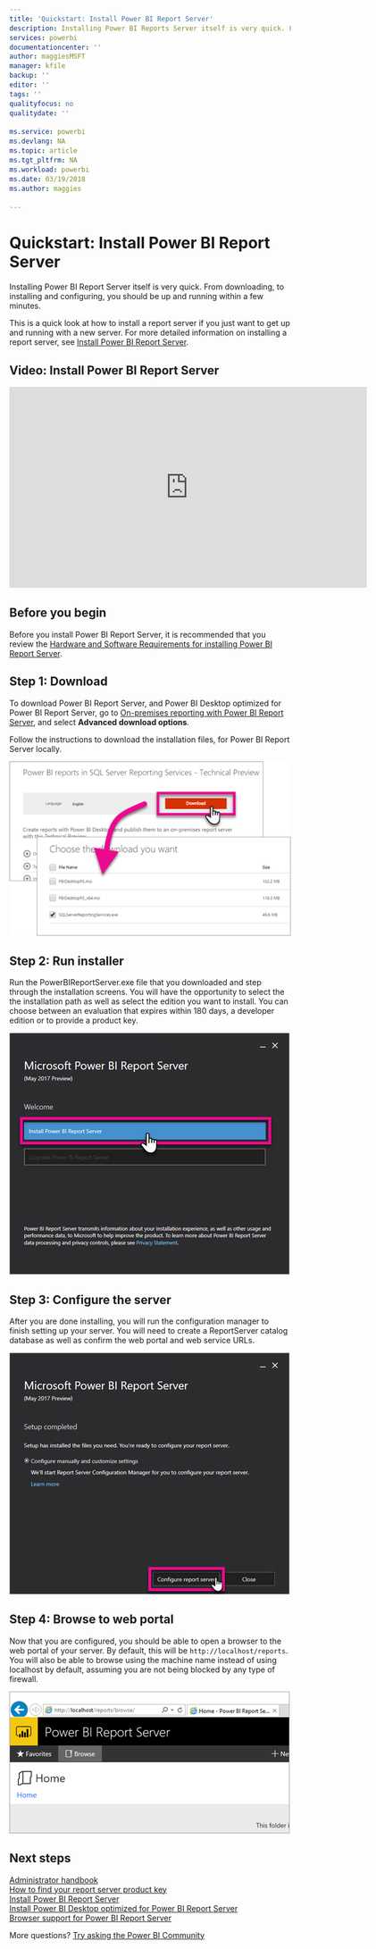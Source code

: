 ```yaml
---
title: 'Quickstart: Install Power BI Report Server'
description: Installing Power BI Reports Server itself is very quick. From downloading, to installing and configuring, you should be up and running within a few minutes.
services: powerbi
documentationcenter: ''
author: maggiesMSFT
manager: kfile
backup: ''
editor: ''
tags: ''
qualityfocus: no
qualitydate: ''

ms.service: powerbi
ms.devlang: NA
ms.topic: article
ms.tgt_pltfrm: NA
ms.workload: powerbi
ms.date: 03/19/2018
ms.author: maggies

---
```

# Quickstart: Install Power BI Report Server
Installing Power BI Report Server itself is very quick. From downloading, to installing and configuring, you should be up and running within a few minutes.

This is a quick look at how to install a report server if you just want to get up and running with a new server. For more detailed information on installing a report server, see [Install Power BI Report Server](install-report-server.md).

## Video: Install Power BI Report Server

<iframe width="640" height="360" src="https://www.youtube.com/embed/zacaEb9A4F0?showinfo=0" frameborder="0" allowfullscreen></iframe>

## Before you begin
Before you install Power BI Report Server, it is recommended that you review the [Hardware and Software Requirements for installing Power BI Report Server](system-requirements.md).

## Step 1: Download

To download Power BI Report Server, and Power BI Desktop optimized for Power BI Report Server, go to [On-premises reporting with Power BI Report Server](https://powerbi.microsoft.com/report-server/), and select **Advanced download options**.

Follow the instructions to download the installation files, for Power BI Report Server locally. 

![Download Power BI Report Server](media/quickstart-install-report-server/download-pbireportserver.png)

## Step 2: Run installer
Run the PowerBIReportServer.exe file that you downloaded and step through the installation screens. You will have the opportunity to select the the installation path as well as select the edition you want to install. You can choose between an evaluation that expires within 180 days, a developer edition or to provide a product key.

![Install Power BI Report Server](media/quickstart-install-report-server/pbireportserver-install.png)

## Step 3: Configure the server
After you are done installing, you will run the configuration manager to finish setting up your server. You will need to create a ReportServer catalog database as well as confirm the web portal and web service URLs.

![Configure Power BI Report Server](media/quickstart-install-report-server/pbireportserver-configure.png)

## Step 4: Browse to web portal
Now that you are configured, you should be able to open a browser to the web portal of your server. By default, this will be `http://localhost/reports`. You will also be able to browse using the machine name instead of using localhost by default, assuming you are not being blocked by any type of firewall.

![Power BI Report Server web portal](media/quickstart-install-report-server/web-portal.png)

## Next steps
[Administrator handbook](admin-handbook-overview.md)  
[How to find your report server product key](find-product-key.md)  
[Install Power BI Report Server](install-report-server.md)  
[Install Power BI Desktop optimized for Power BI Report Server](install-powerbi-desktop.md)  
[Browser support for Power BI Report Server](browser-support.md)

More questions? [Try asking the Power BI Community](https://community.powerbi.com/)


